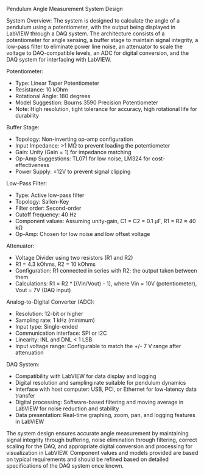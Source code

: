 Pendulum Angle Measurement System Design

System Overview:
The system is designed to calculate the angle of a pendulum using a potentiometer, with the output being displayed in LabVIEW through a DAQ system. The architecture consists of a potentiometer for angle sensing, a buffer stage to maintain signal integrity, a low-pass filter to eliminate power line noise, an attenuator to scale the voltage to DAQ-compatible levels, an ADC for digital conversion, and the DAQ system for interfacing with LabVIEW.

Potentiometer:
- Type: Linear Taper Potentiometer
- Resistance: 10 kOhm
- Rotational Angle: 180 degrees
- Model Suggestion: Bourns 3590 Precision Potentiometer
- Note: High resolution, tight tolerance for accuracy, high rotational life for durability

Buffer Stage:
- Topology: Non-inverting op-amp configuration
- Input Impedance: >1 MΩ to prevent loading the potentiometer
- Gain: Unity (Gain = 1) for impedance matching
- Op-Amp Suggestions: TL071 for low noise, LM324 for cost-effectiveness
- Power Supply: ±12V to prevent signal clipping

Low-Pass Filter:
- Type: Active low-pass filter
- Topology: Sallen-Key
- Filter order: Second-order
- Cutoff frequency: 40 Hz
- Component values: Assuming unity-gain, C1 = C2 = 0.1 µF, R1 = R2 ≈ 40 kΩ
- Op-Amp: Chosen for low noise and low offset voltage

Attenuator:
- Voltage Divider using two resistors (R1 and R2)
- R1 = 4.3 kOhms, R2 = 10 kOhms
- Configuration: R1 connected in series with R2; the output taken between them
- Calculations: R1 = R2 * [(Vin/Vout) - 1], where Vin = 10V (potentiometer), Vout = 7V (DAQ input)

Analog-to-Digital Converter (ADC):
- Resolution: 12-bit or higher
- Sampling rate: 1 kHz (minimum)
- Input type: Single-ended
- Communication interface: SPI or I2C
- Linearity: INL and DNL < 1 LSB
- Input voltage range: Configurable to match the +/- 7 V range after attenuation

DAQ System:
- Compatibility with LabVIEW for data display and logging
- Digital resolution and sampling rate suitable for pendulum dynamics
- Interface with host computer: USB, PCI, or Ethernet for low-latency data transfer
- Digital processing: Software-based filtering and moving average in LabVIEW for noise reduction and stability
- Data presentation: Real-time graphing, zoom, pan, and logging features in LabVIEW

The system design ensures accurate angle measurement by maintaining signal integrity through buffering, noise elimination through filtering, correct scaling for the DAQ, and appropriate digital conversion and processing for visualization in LabVIEW. Component values and models provided are based on typical requirements and should be refined based on detailed specifications of the DAQ system once known.
